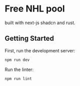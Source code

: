 # Free NHL pool 
built with next-js shadcn and rust.

## Getting Started

First, run the development server:

```bash
npm run dev
```

Run the linter:

```bash
npm run lint
```